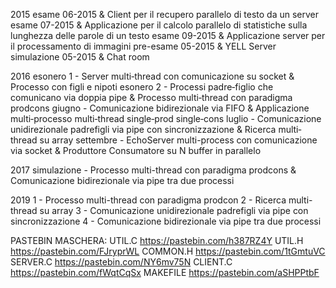 2015
esame 06-2015 & Client per il recupero parallelo di testo da un server
esame 07-2015 & Applicazione per il calcolo parallelo di statistiche sulla lunghezza delle parole di un testo
esame 09-2015 & Applicazione server per il processamento di immagini
pre-esame 05-2015 & YELL Server
simulazione 05-2015 & Chat room

2016
esonero 1 - Server multi‐thread con comunicazione su socket & Processo con figli e nipoti
esonero 2 - Processi padre‐figlio che comunicano via doppia pipe & Processo multi‐thread con paradigma prodcons
giugno -  Comunicazione bidirezionale via FIFO & Applicazione multi‐processo multi‐thread single‐prod single‐cons
luglio - Comunicazione unidirezionale padrefigli via pipe con sincronizzazione & Ricerca multi‐thread su array
settembre -  EchoServer multi-process con comunicazione via socket & Produttore Consumatore su N buffer in parallelo

2017
simulazione -  Processo multi-thread con paradigma prodcons &  Comunicazione bidirezionale via pipe tra due processi

2019
1 - Processo multi-thread con paradigma prodcon
2 - Ricerca multi-thread su array
3 - Comunicazione unidirezionale padrefigli via pipe con sincronizzazione
4 - Comunicazione bidirezionale via pipe tra due processi

PASTEBIN MASCHERA:
UTIL.C https://pastebin.com/h387RZ4Y
UTIL.H https://pastebin.com/FJryprWL
COMMON.H https://pastebin.com/1tGmtuVC
SERVER.C https://pastebin.com/NY6mv75N
CLIENT.C https://pastebin.com/fWqtCqSx
MAKEFILE https://pastebin.com/aSHPPtbF
